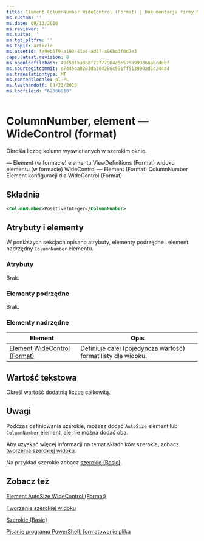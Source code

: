 ```yaml
---
title: Element ColumnNumber WideControl (Format) | Dokumentacja firmy Microsoft
ms.custom: ''
ms.date: 09/13/2016
ms.reviewer: ''
ms.suite: ''
ms.tgt_pltfrm: ''
ms.topic: article
ms.assetid: fe9eb5f9-a193-41a4-ad47-a96ba3f8d7e3
caps.latest.revision: 8
ms.openlocfilehash: 49f501538b8f72777984a5e575b999866abcdebf
ms.sourcegitcommit: e7445ba8203da304286c591ff513900ad1c244a4
ms.translationtype: MT
ms.contentlocale: pl-PL
ms.lasthandoff: 04/23/2019
ms.locfileid: "62066910"
---
```

# <a name="columnnumber-element-for-widecontrol-format"></a>ColumnNumber, element — WideControl (format)

Określa liczbę kolumn wyświetlanych w szerokim oknie.

— Element (w formacie) elementu ViewDefinitions (Format) widoku elementu (w formacie) WideControl — Element (Format) ColumnNumber Element konfiguracji dla WideControl (Format)

## <a name="syntax"></a>Składnia

```xml
<ColumnNumber>PositiveInteger</ColumnNumber>
```

## <a name="attributes-and-elements"></a>Atrybuty i elementy

W poniższych sekcjach opisano atrybuty, elementy podrzędne i element nadrzędny `ColumnNumber` elementu.

### <a name="attributes"></a>Atrybuty

Brak.

### <a name="child-elements"></a>Elementy podrzędne

Brak.

### <a name="parent-elements"></a>Elementy nadrzędne

|Element|Opis|
|-------------|-----------------|
|[Element WideControl (Format)](./widecontrol-element-format.md)|Definiuje całej (pojedyncza wartość) format listy dla widoku.|

## <a name="text-value"></a>Wartość tekstowa

Określ wartość dodatnią liczbą całkowitą.

## <a name="remarks"></a>Uwagi

Podczas definiowania szerokie, możesz dodać `AutoSize` element lub `ColumnNumber` element, ale nie można dodać oba.

Aby uzyskać więcej informacji na temat składników szerokie, zobacz [tworzenia szerokiej widoku](./creating-a-wide-view.md).

Na przykład szerokie zobacz [szerokie (Basic)](./wide-view-basic.md).

## <a name="see-also"></a>Zobacz też

[Element AutoSize WideControl (Format)](./autosize-element-for-widecontrol-format.md)

[Tworzenie szerokiej widoku](./creating-a-wide-view.md)

[Szerokie (Basic)](./wide-view-basic.md)

[Pisanie programu PowerShell, formatowanie pliku](./writing-a-powershell-formatting-file.md)
